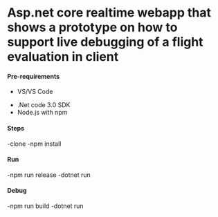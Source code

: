 
# Asp.net core realtime webapp that shows a prototype on how to support live debugging of a flight evaluation in client

#### Pre-requirements
+ VS/VS Code
- .Net code 3.0 SDK
- Node.js with npm

#### Steps
-clone
-npm install

#### Run
-npm run release
-dotnet run

#### Debug
-npm run build
-dotnet run

